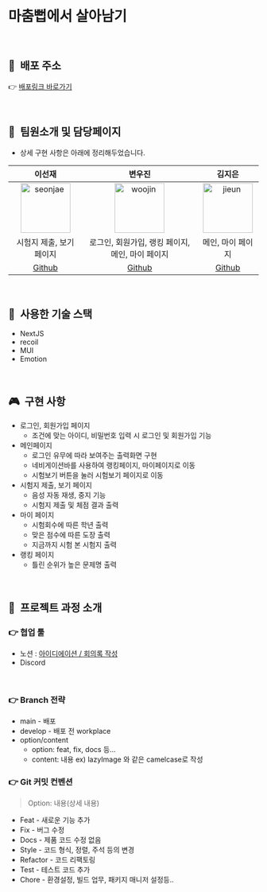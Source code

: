 # 마춤뻡에서 살아남기

<br />

## 🚀&nbsp;&nbsp;배포 주소

👉 [배포링크 바로가기](https://grammer-survive.netlify.app/)

<br/>

## 👩&nbsp;&nbsp;팀원소개 및 담당페이지

- 상세 구현 사항은 아래에 정리해두었습니다.

|                                          이선재                                           |                                          변우진                                           |                                          김지은                                          |
| :---------------------------------------------------------------------------------------: | :---------------------------------------------------------------------------------------: | :--------------------------------------------------------------------------------------: |
| <img src="https://avatars.githubusercontent.com/u/63578094?v=4" width=100 alt="seonjae"/> | <img src="https://avatars.githubusercontent.com/u/68841691?v=4" width=100 alt="woojin" /> | <img src="https://avatars.githubusercontent.com/u/19404865?v=4" width=100 alt="jieun" /> |
|                                 시험지 제출, 보기 페이지                                  |                               로그인, 회원가입, 랭킹 페이지, 메인, 마이 페이지                              |                                    메인, 마이 페이지                                     |
|                           [Github](https://github.com/Sunjae95)                           |                          [Github](https://github.com/Byunwoojin)                          |                           [Github](https://github.com/oranjik)                           |

<br />

## 📌&nbsp;&nbsp;사용한 기술 스택

- NextJS
- recoil
- MUI
- Emotion

<br/>

## 🎮&nbsp;&nbsp;구현 사항

- 로그인, 회원가입 페이지
  - 조건에 맞는 아이디, 비밀번호 입력 시 로그인 및 회원가입 기능
- 메인페이지
  - 로그인 유무에 따라 보여주는 출력화면 구현
  - 네비게이션바를 사용하여 랭킹페이지, 마이페이지로 이동
  - 시험보기 버튼을 눌러 시험보기 페이지로 이동
- 시험지 제출, 보기 페이지
  - 음성 자동 재생, 중지 기능
  - 시험지 제출 및 체점 결과 출력
- 마이 페이지
  - 시험회수에 따른 학년 출력
  - 맞은 점수에 따른 도장 출력
  - 지금까지 시험 본 시험지 출력
- 랭킹 페이지
  - 틀린 순위가 높은 문제명 출력

<br />

## 🧗‍&nbsp;&nbsp;프로젝트 과정 소개

### 👉 협업 툴

- 노션 : [아이디에이션 / 회의록 작성](https://probable-taxi-bb6.notion.site/6ceaaae2dcfd40d4a16aa7bf35659f72)
- Discord

<br />

### 👉 Branch 전략

- main - 배포
- develop - 배포 전 workplace
- option/content
  - option: feat, fix, docs 등...
  - content: 내용 ex) lazyImage 와 같은 camelcase로 작성

### 👉 Git 커밋 컨벤션

> Option: 내용(상세 내용)

- Feat - 새로운 기능 추가
- Fix - 버그 수정
- Docs - 제품 코드 수정 없음
- Style - 코드 형식, 정렬, 주석 등의 변경
- Refactor - 코드 리팩토링
- Test - 테스트 코드 추가
- Chore - 환경설정, 빌드 업무, 패키지 매니저 설정등..

<br />
